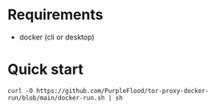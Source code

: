 # Requirements

- docker (cli or desktop)

# Quick start 

```
curl -O https://github.com/PurpleFlood/tor-proxy-docker-run/blob/main/docker-run.sh | sh
```
